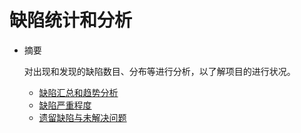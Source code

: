 # 缺陷统计和分析

* 摘要

  对出现和发现的缺陷数目、分布等进行分析，以了解项目的进行状况。

  * [缺陷汇总和趋势分析](bug_collection.md)
  * [缺陷严重程度](bug_level.md)
  * [遗留缺陷与未解决问题](remain_issue.md)
